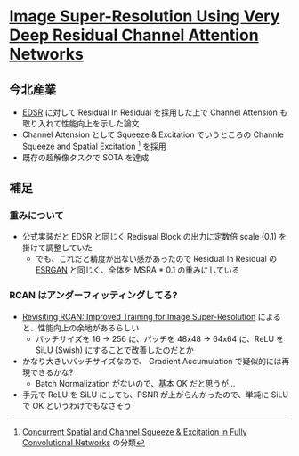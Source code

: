 # [Image Super-Resolution Using Very Deep Residual Channel Attention Networks](https://arxiv.org/abs/1807.02758)

## 今北産業

* [EDSR](../EDSR/) に対して Residual In Residual を採用した上で Channel Attension も取り入れて性能向上を示した論文
* Channel Attension として Squeeze & Excitation でいうところの Channle Squeeze and Spatial Excitation [^SqueezeAndExcitation] を採用
* 既存の超解像タスクで SOTA を達成

[^SqueezeAndExcitation]: [Concurrent Spatial and Channel Squeeze & Excitation in Fully Convolutional Networks](https://arxiv.org/abs/1803.02579) の分類

## 補足

### 重みについて

* 公式実装だと EDSR と同じく Redisual Block の出力に定数倍 scale (0.1) を掛けて調整していた
  * でも、これだと精度が出ない感があったので Residual In Residual の [ESRGAN](../ESRGAN/) と同じく、全体を MSRA * 0.1 の重みにしている

### RCAN はアンダーフィッティングしてる?

* [Revisiting RCAN: Improved Training for Image Super-Resolution](https://arxiv.org/abs/2201.11279) によると、性能向上の余地があるらしい
  * バッチサイズを 16 -> 256 に、パッチを 48x48 -> 64x64 に、ReLU を SiLU (Swish) にすることで改善したのだとか
* かなり大きいバッチサイズなので、 Gradient Accumulation で疑似的には再現できるかな?
  * Batch Normalization がないので、基本 OK だと思うが...
* 手元で ReLU を SiLU にしても、PSNR が上がらんかったので、単純に SiLU で OK というわけでもなさそう
